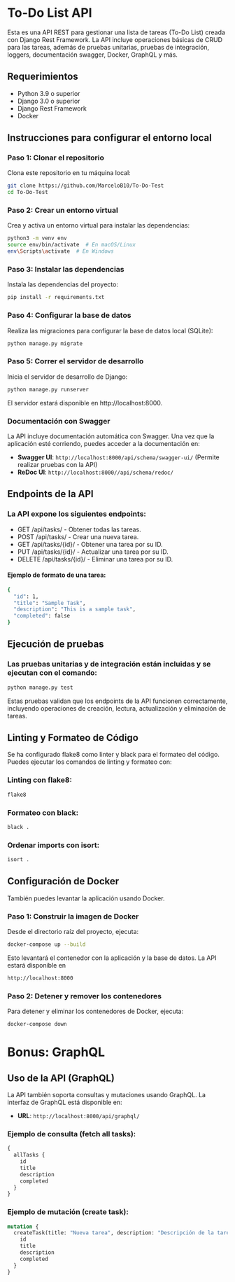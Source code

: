 # To-Do List API

Esta es una API REST para gestionar una lista de tareas (To-Do List) creada con Django Rest Framework. La API incluye operaciones básicas de CRUD para las tareas, además de pruebas unitarias, pruebas de integración, loggers, documentación swagger, Docker, GraphQL y más.

## Requerimientos

- Python 3.9 o superior
- Django 3.0 o superior
- Django Rest Framework
- Docker

## Instrucciones para configurar el entorno local

### Paso 1: Clonar el repositorio
Clona este repositorio en tu máquina local:

```bash
git clone https://github.com/MarceloB10/To-Do-Test
cd To-Do-Test
```

### Paso 2: Crear un entorno virtual
Crea y activa un entorno virtual para instalar las dependencias:

```bash
python3 -m venv env
source env/bin/activate  # En macOS/Linux
env\Scripts\activate  # En Windows
```

### Paso 3: Instalar las dependencias
Instala las dependencias del proyecto:

```bash
pip install -r requirements.txt
```

### Paso 4: Configurar la base de datos
Realiza las migraciones para configurar la base de datos local (SQLite):

```bash
python manage.py migrate
```

### Paso 5: Correr el servidor de desarrollo
Inicia el servidor de desarrollo de Django:

```bash
python manage.py runserver
```
El servidor estará disponible en http://localhost:8000.

### Documentación con Swagger

La API incluye documentación automática con Swagger. Una vez que la aplicación esté corriendo, puedes acceder a la documentación en:

- **Swagger UI**: `http://localhost:8000/api/schema/swagger-ui/` (Permite realizar pruebas con la API)
- **ReDoc UI**: `http://localhost:8000//api/schema/redoc/`

## Endpoints de la API

### La API expone los siguientes endpoints:

- GET /api/tasks/ - Obtener todas las tareas.
- POST /api/tasks/ - Crear una nueva tarea.
- GET /api/tasks/{id}/ - Obtener una tarea por su ID.
- PUT /api/tasks/{id}/ - Actualizar una tarea por su ID.
- DELETE /api/tasks/{id}/ - Eliminar una tarea por su ID.

#### Ejemplo de formato de una tarea:

```bash
{
  "id": 1,
  "title": "Sample Task",
  "description": "This is a sample task",
  "completed": false
}
```

## Ejecución de pruebas

### Las pruebas unitarias y de integración están incluidas y se ejecutan con el comando:

```bash
python manage.py test
```
Estas pruebas validan que los endpoints de la API funcionen correctamente, incluyendo operaciones de creación, lectura, actualización y eliminación de tareas.


## Linting y Formateo de Código

Se ha configurado flake8 como linter y black para el formateo del código. Puedes ejecutar los comandos de linting y formateo con:

### Linting con flake8:
```bash
flake8
```

### Formateo con black:
```bash
black .
```

### Ordenar imports con isort:
```bash
isort .
```

## Configuración de Docker

También puedes levantar la aplicación usando Docker.

### Paso 1: Construir la imagen de Docker
Desde el directorio raíz del proyecto, ejecuta:

```bash
docker-compose up --build
```
Esto levantará el contenedor con la aplicación y la base de datos. La API estará disponible en 
```bash
http://localhost:8000
```

### Paso 2: Detener y remover los contenedores
Para detener y eliminar los contenedores de Docker, ejecuta:

```bash
docker-compose down
```

# Bonus: GraphQL

## Uso de la API (GraphQL)
La API también soporta consultas y mutaciones usando GraphQL. La interfaz de GraphQL está disponible en:

- **URL**: `http://localhost:8000/api/graphql/`

### Ejemplo de consulta (fetch all tasks):
```graphql
{
  allTasks {
    id
    title
    description
    completed
  }
}
```
### Ejemplo de mutación (create task):
```graphql
mutation {
  createTask(title: "Nueva tarea", description: "Descripción de la tarea", completed: false) {
    id
    title
    description
    completed
  }
}
```